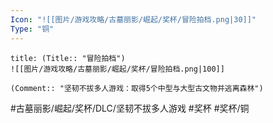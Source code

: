 ```yaml
---
Icon: "![[图片/游戏攻略/古墓丽影/崛起/奖杯/冒险拍档.png|30]]"
Type: "铜"
---
```

```ad-common-bronze-trophy
title: (Title:: "冒险拍档")
![[图片/游戏攻略/古墓丽影/崛起/奖杯/冒险拍档.png|100]]

(Comment:: "坚韧不拔多人游戏：取得5个中型与大型古文物并逃离森林")
```

#古墓丽影/崛起/奖杯/DLC/坚韧不拔多人游戏 #奖杯 #奖杯/铜

